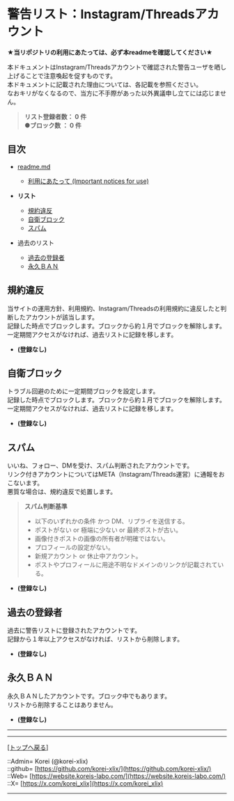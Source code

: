 # 警告リスト：Instagram/Threadsアカウント

**★当リポジトリの利用にあたっては、必ず本readmeを確認してください★**  
  

本ドキュメントはInstagram/Threadsアカウントで確認された警告ユーザを晒し上げることで注意喚起を促すものです。  
本ドキュメントに記載された理由については、各記載を参照ください。  
なおキリがなくなるので、当方に不手際があった以外異議申し立てには応じません。  
  
> **リスト登録者数： 0 件**  
> **●ブロック数  ： 0 件**  
  





## 目次

* [readme.md](./readme.md)
  * [利用にあたって (Important notices for use)](./readme.md#利用にあたっての注意事項--important-notices-for-use)

* **リスト**  
  * [規約違反](#規約違反)
  * [自衛ブロック](#自衛ブロック)
  * [スパム](#スパム)

* 過去のリスト
  * [過去の登録者](#過去の登録者)
  * [永久ＢＡＮ](#永久ｂａｎ)
  





## 規約違反

当サイトの運用方針、利用規約、Instagram/Threadsの利用規約に違反したと判断したアカウントが該当します。  
記録した時点でブロックします。ブロックから約１月でブロックを解除します。  
一定期間アクセスがなければ、過去リストに記録を移します。  
  

* **(登録なし)**  
  





## 自衛ブロック

トラブル回避のために一定期間ブロックを設定します。  
記録した時点でブロックします。ブロックから約１月でブロックを解除します。  
一定期間アクセスがなければ、過去リストに記録を移します。  
  

* **(登録なし)**  
  





## スパム

いいね、フォロー、DMを受け、スパム判断されたアカウントです。  
リンク付きアカウントについてはMETA（Instagram/Threads運営）に通報をおこないます。  
悪質な場合は、規約違反で処置します。  
  

> **スパム判断基準**  
>
> * 以下のいずれかの条件 かつ DM、リプライを送信する。  
> * ポストがない or 極端に少ない or 最終ポストが古い。  
> * 画像付きポストの画像の所有者が明確ではない。  
> * プロフィールの設定がない。  
> * 新規アカウント or 休止中アカウント。  
> * ポストやプロフィールに用途不明なドメインのリンクが記載されている。  
  

* **(登録なし)**  
  





## 過去の登録者

過去に警告リストに登録されたアカウントです。  
記録から１年以上アクセスがなければ、リストから削除します。  
  

* **(登録なし)**  
  





## 永久ＢＡＮ

永久ＢＡＮしたアカウントです。ブロック中でもあります。  
リストから削除することはありません。  
  

* **(登録なし)**  
  





***
***
[[トップへ戻る]](./readme.md)  
  
::Admin= Korei (@korei-xlix)  
::github= [https://github.com/korei-xlix/](https://github.com/korei-xlix/)  
::Web= [https://website.koreis-labo.com/](https://website.koreis-labo.com/)  
::X= [https://x.com/korei_xlix](https://x.com/korei_xlix)  
***
